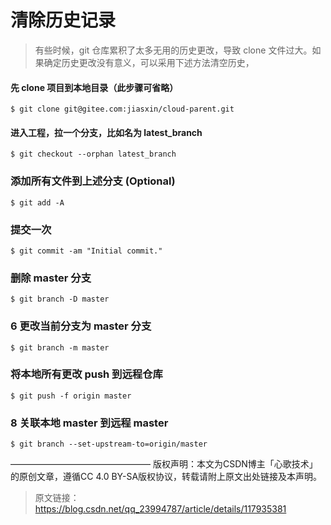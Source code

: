 # 清除历史记录    

> 有些时候，git 仓库累积了太多无用的历史更改，导致 clone 文件过大。如果确定历史更改没有意义，可以采用下述方法清空历史，

#### 先 clone 项目到本地目录（此步骤可省略）  

`$ git clone git@gitee.com:jiasxin/cloud-parent.git`    

#### 进入工程，拉一个分支，比如名为 latest_branch    

`$ git checkout --orphan latest_branch`  


### 添加所有文件到上述分支 (Optional)    

`$ git add -A`  


### 提交一次    

`$ git commit -am "Initial commit."`  


### 删除 master 分支    

`$ git branch -D master`   


### 6 更改当前分支为 master 分支  

`$ git branch -m master`  


### 将本地所有更改 push 到远程仓库  

`$ git push -f origin master`  


### 8 关联本地 master 到远程 master

`$ git branch --set-upstream-to=origin/master`  


————————————————
版权声明：本文为CSDN博主「心歌技术」的原创文章，遵循CC 4.0 BY-SA版权协议，转载请附上原文出处链接及本声明。
> 原文链接：https://blog.csdn.net/qq_23994787/article/details/117935381